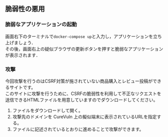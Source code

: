 ## 脆弱性の悪用

### 脆弱なアプリケーションの起動

画面右下のターミナルで`docker-compose up`と入力し，アプリケーションを立ち上げましょう．  
その後，画面右上の疑似ブラウザの更新ボタンを押すと脆弱なアプリケーションが表示されます．  

### 攻撃

今回攻撃を行うのはCSRF対策が施されていない商品購入とレビュー投稿ができるサイトです。  
このサイトに攻撃を行うために、CSRFの脆弱性を利用して不正なリクエストを送信できるHTMLファイルを用意していますのでダウンロードしてください。

1. ファイルをダウンロードして開く。
2. 攻撃先のドメインを CureVuln 上の擬似端末に表示されているURLを指定する。
3. ファイルに記述されているとおりに進めることで攻撃ができます。
